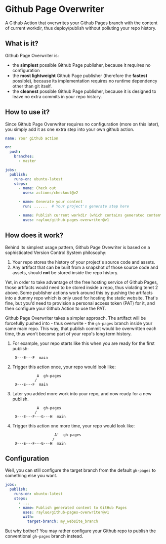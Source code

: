 Github Page Overwriter
======================

A Github Action that overwrites your Github Pages branch with the content of current workdir, thus deploy/publish without polluting your repo history.


What is it?
-----------

Github Page Overwriter is:

* the **simplest** possible Github Page publisher, because it requires no configuration
* the **most lightweight** Github Page publisher (therefore the **fastest** possible),
  because its implementation requires no runtime dependency other than git itself.
* the **cleanest** possible Github Page publisher,
  because it is designed to leave no extra commits in your repo history.


How to use it?
--------------

Since Github Page Overwriter requires no configuration (more on this later),
you simply add it as one extra step into your own github action.

```yaml
name: Your github action

on:
  push:
    branches:
      - master

jobs:
  publish:
    runs-on: ubuntu-latest
    steps:
      - name: Check out
        uses: actions/checkout@v2

      - name: Generate your content
        run: ......  # Your project's generate step here

      - name: Publish current workdir (which contains generated content) to GitHub Pages
        uses: rayluo/github-pages-overwriter@v1
```


How does it work?
-----------------

Behind its simplest usage pattern,
Github Page Ovewriter is based on a sophisticated Version Control System philosophy:

1. Your repo stores the history of your project's source code and assets.
2. Any artifact that can be built from a snapshot of those source code and assets,
   should **not** be stored inside the repo history.

Yet, in order to take advantage of the free hosting service of Github Pages,
those artifacts would need to be stored inside a repo, thus violating tenet 2 above.
Some publisher actions work around this by pushing the artifacts into a dummy repo
which is only used for hosting the static website.
That's fine, but you'd need to provision a personal access token (PAT) for it,
and then configure your Github Action to use the PAT.

Github Page Overwriter takes a simpler approach.
The artifact will be forcefully pushed into - thus overwrite - the `gh-pages` branch
inside your same main repo.
This way, that publish commit would be overwritten each time,
thus won't become part of your repo's long term history.

1. For example, your repo starts like this when you are ready for the first publish:

   ```
    D---E---F  main
   ```

2. Trigger this action once, your repo would look like:

   ```
              A  gh-pages
             /
    D---E---F  main
   ```

3. Later you added more work into your repo, and now ready for a new publish.

   ```
              A  gh-pages
             /
    D---E---F---G---H  main
   ```

4. Trigger this action one more time, your repo would look like:

   ```
                      A'  gh-pages
                     /
    D---E---F---G---H  main
   ```


Configuration
-------------

Well, you can still configure the target branch from the default `gh-pages`
to something else you want.

```yaml
jobs:
  publish:
    runs-on: ubuntu-latest
    steps:
      - ...
      - name: Publish generated content to GitHub Pages
        uses: rayluo/github-pages-overwriter@v1
        with:
          target-branch: my_website_branch
```

But why bother? You may rather configure your Github repo to publish the conventional `gh-pages` branch instead.

